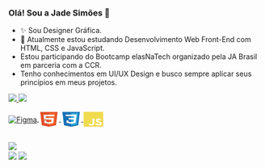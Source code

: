 ### Olá! Sou a Jade Simões 👋
- ✨ Sou Designer Gráfica.
- 🌱 Atualmente estou estudando Desenvolvimento Web Front-End com HTML, CSS e JavaScript.
- Estou participando do Bootcamp elasNaTech organizado pela JA Brasil em parceria com a CCR.
- Tenho conhecimentos em UI/UX Design e busco sempre aplicar seus princípios em meus projetos.

<div>
  <a href="https://github.com/jadesi">
  <img height="160em" src="https://github-readme-stats.vercel.app/api?username=jadesi&show_icons=true&theme=dracula&include_all_commits=true&count_private=true"/>
  <img height="160em" src="https://github-readme-stats.vercel.app/api/top-langs/?username=jadesi&layout=compact&langs_count=7&theme=dracula"/>
</div>

<div style="display: inline_block"><br>
  <img align="center" alt="Figma" height="30" width="40" src="https://cdn.jsdelivr.net/gh/devicons/devicon/icons/figma/figma-original.svg" />
  <img align="center" alt="HTML" height="30" width="40" src="https://raw.githubusercontent.com/devicons/devicon/master/icons/html5/html5-original.svg">
  <img align="center" alt="CSS" height="30" width="40" src="https://raw.githubusercontent.com/devicons/devicon/master/icons/css3/css3-original.svg">
  <img align="center" alt="Js" height="30" width="40" src="https://raw.githubusercontent.com/devicons/devicon/master/icons/javascript/javascript-plain.svg">
</div>

 ##
 
<div> 

  <a href="https://www.behance.net/jaysimoes" target="_blank"><img src="https://img.shields.io/badge/-Behance-blue?style=for-the-badge&logo=behance&logoColor=white" target="_blank"></a>  
  <a href="https://www.instagram.com/jadesidesign/" target="_blank"><img src="https://img.shields.io/badge/-Instagram-%23E4405F?style=for-the-badge&logo=instagram&logoColor=white" target="_blank"></a>
  <a href="https://www.linkedin.com/in/jade-sim%C3%B5es-13696760/" target="_blank"><img src="https://img.shields.io/badge/-LinkedIn-%230077B5?style=for-the-badge&logo=linkedin&logoColor=white" target="_blank"></a> 
</div>




